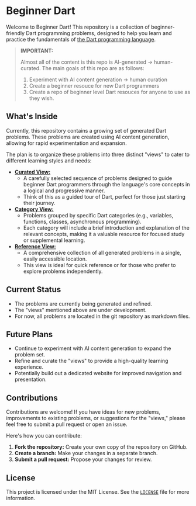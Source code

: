 # Beginner Dart

Welcome to Beginner Dart! This repository is a collection of beginner-friendly Dart programming problems, designed to help you learn and practice the fundamentals of [the Dart programming language](https://dart.dev).

> **IMPORTANT:**
>
> Almost all of the content is this repo is AI-generated -> human-curated.
> The main goals of this repo are as follows:
> 1. Experiment with AI content generation -> human curation
> 2. Create a beginner resouce for new Dart programmers
> 3. Create a repo of beginner level Dart resouces for anyone to use as they wish.

## What's Inside

Currently, this repository contains a growing set of generated Dart problems. These problems are created using AI content generation, allowing for rapid experimentation and expansion.

The plan is to organize these problems into three distinct "views" to cater to different learning styles and needs:

* [**Curated View:**](/docs/curated/intro.md)
    * A carefully selected sequence of problems designed to guide beginner Dart programmers through the language's core concepts in a logical and progressive manner.
    * Think of this as a guided tour of Dart, perfect for those just starting their journey.
* [**Category View:**](/docs/categories/overview.md)
    * Problems grouped by specific Dart categories (e.g., variables, functions, classes, asynchronous programming).
    * Each category will include a brief introduction and explanation of the relevant concepts, making it a valuable resource for focused study or supplemental learning.
* [**Reference View:**](/problems-all/)
    * A comprehensive collection of all generated problems in a single, easily accessible location.
    * This view is ideal for quick reference or for those who prefer to explore problems independently.

## Current Status

* The problems are currently being generated and refined.
* The "views" mentioned above are under development.
* For now, all problems are located in the git repository as markdown files.

## Future Plans

* Continue to experiment with AI content generation to expand the problem set.
* Refine and curate the "views" to provide a high-quality learning experience.
* Potentially build out a dedicated website for improved navigation and presentation.

## Contributions

Contributions are welcome! If you have ideas for new problems, improvements to existing problems, or suggestions for the "views," please feel free to submit a pull request or open an issue.

Here's how you can contribute:

1.  **Fork the repository:** Create your own copy of the repository on GitHub.
2.  **Create a branch:** Make your changes in a separate branch.
3.  **Submit a pull request:** Propose your changes for review.

## License

This project is licensed under the MIT License. See the [`LICENSE`](/LICENSE) file for more information.